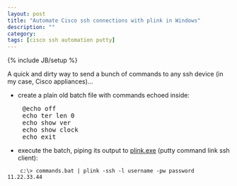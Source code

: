 ```yaml
---
layout: post
title: "Automate Cisco ssh connections with plink in Windows"
description: ""
category:
tags: [cisco ssh automation putty]
---
```

{% include JB/setup %}

A quick and dirty way to send a bunch of commands to any ssh device (in my case, Cisco appliances)...

* create a plain old batch file with commands echoed inside:

<pre>
    @echo off
    echo ter len 0
    echo show ver
    echo show clock
    echo exit
</pre>

* execute the batch, piping its output to [plink.exe](http://www.chiark.greenend.org.uk/~sgtatham/putty/download.html)
(putty command link ssh client):

 ```
     c:\> commands.bat | plink -ssh -l username -pw password  11.22.33.44
 ```
